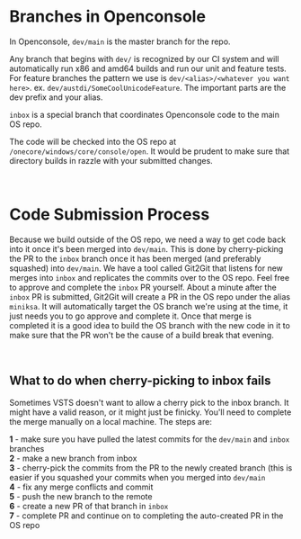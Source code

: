 
# Branches in Openconsole

In Openconsole, `dev/main` is the master branch for the repo.

Any branch that begins with `dev/` is recognized by our CI system and will automatically run x86 and amd64 builds and run our unit and feature tests. For feature branches the pattern we use is `dev/<alias>/<whatever you want here>`. ex. `dev/austdi/SomeCoolUnicodeFeature`. The important parts are the dev prefix and your alias.

`inbox` is a special branch that coordinates Openconsole code to the main OS repo.

The code will be checked into the OS repo at `/onecore/windows/core/console/open`. It would be prudent to make sure that directory builds in razzle with your submitted changes.

<br>

# Code Submission Process

Because we build outside of the OS repo, we need a way to get code back into it once it's been merged into `dev/main`. This is done by cherry-picking the PR to the `inbox` branch once it has been merged (and preferably squashed) into `dev/main`. We have a tool called Git2Git that listens for new merges into `inbox` and replicates the commits over to the OS repo. Feel free to approve and complete the `inbox` PR yourself. About a minute after the `inbox` PR is submitted, Git2Git will create a PR in the OS repo under the alias `miniksa`. It will automatically target the OS branch we're using at the time, it just needs you to go approve and complete it. Once that merge is completed it is a good idea to build the OS branch with the new code in it to make sure that the PR won't be the cause of a build break that evening.

<br>

## What to do when cherry-picking to inbox fails

Sometimes VSTS doesn't want to allow a cherry pick to the inbox branch. It might have a valid reason, or it might just be finicky. You'll need to complete the merge manually on a local machine. The steps are:

**1** - make sure you have pulled the latest commits for the `dev/main` and `inbox` branches
<br>**2** - make a new branch from inbox
<br>**3** - cherry-pick the commits from the PR to the newly created branch (this is easier if you squashed your commits when you merged into `dev/main`
<br>**4** - fix any merge conflicts and commit
<br>**5** - push the new branch to the remote
<br>**6** - create a new PR of that branch in `inbox`
<br>**7** - complete PR and continue on to completing the auto-created PR in the OS repo
